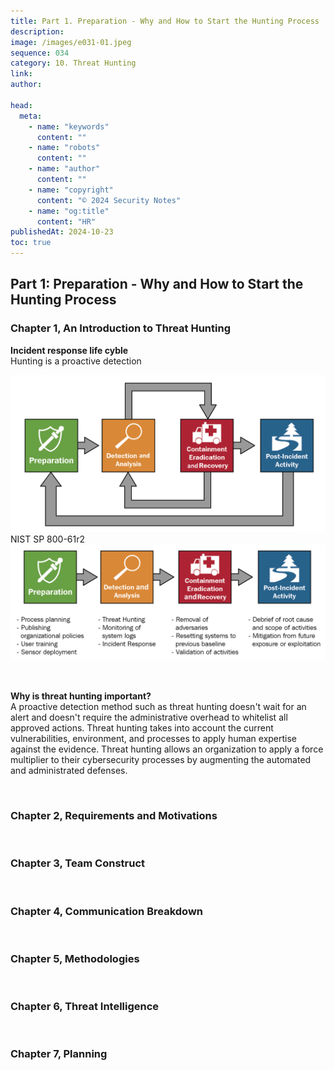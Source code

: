 ```yaml
---
title: Part 1. Preparation - Why and How to Start the Hunting Process
description:
image: /images/e031-01.jpeg
sequence: 034
category: 10. Threat Hunting
link:
author:

head:
  meta:
    - name: "keywords"
      content: ""
    - name: "robots"
      content: ""
    - name: "author"
      content: ""
    - name: "copyright"
      content: "© 2024 Security Notes"
    - name: "og:title"
      content: "HR"
publishedAt: 2024-10-23
toc: true
---
```


## Part 1: Preparation - Why and How to Start the Hunting Process

### Chapter 1, An Introduction to Threat Hunting

**Incident response life cyble**  
Hunting is a proactive detection

![e034-01.png](/images/e034-01.png)  
NIST SP 800-61r2  
![e034-02.png](/images/e034-02.png)

<br>

**Why is threat hunting important?**  
A proactive detection method such as threat hunting doesn't wait for an alert and doesn't require the administrative overhead to whitelist all approved actions. Threat hunting takes into account the current vulnerabilities, environment, and processes to apply human expertise against the evidence. Threat hunting allows an organization to apply a force multiplier to their cybersecurity processes by augmenting the automated and administrated defenses.

<br>

### Chapter 2, Requirements and Motivations

<br>

### Chapter 3, Team Construct

<br>

### Chapter 4, Communication Breakdown

<br>

### Chapter 5, Methodologies

<br>

### Chapter 6, Threat Intelligence

<br>

### Chapter 7, Planning

<br>
